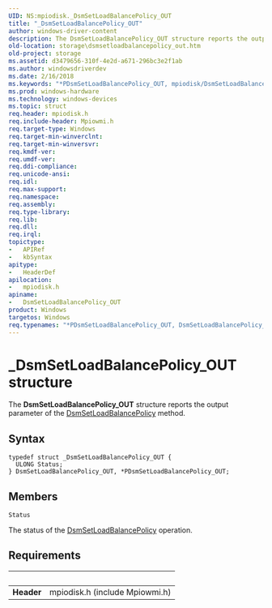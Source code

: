 ```yaml
---
UID: NS:mpiodisk._DsmSetLoadBalancePolicy_OUT
title: "_DsmSetLoadBalancePolicy_OUT"
author: windows-driver-content
description: The DsmSetLoadBalancePolicy_OUT structure reports the output parameter of the DsmSetLoadBalancePolicy method.
old-location: storage\dsmsetloadbalancepolicy_out.htm
old-project: storage
ms.assetid: d3479656-310f-4e2d-a671-296bc3e2f1ab
ms.author: windowsdriverdev
ms.date: 2/16/2018
ms.keywords: "*PDsmSetLoadBalancePolicy_OUT, mpiodisk/DsmSetLoadBalancePolicy_OUT, DsmSetLoadBalancePolicy_OUT, storage.dsmsetloadbalancepolicy_out, PDsmSetLoadBalancePolicy_OUT, _DsmSetLoadBalancePolicy_OUT, mpiodisk/PDsmSetLoadBalancePolicy_OUT, DsmSetLoadBalancePolicy_OUT structure [Storage Devices], PDsmSetLoadBalancePolicy_OUT structure pointer [Storage Devices], structs-scsibus_f22d33bc-ce52-4369-8dd2-085c393a9107.xml"
ms.prod: windows-hardware
ms.technology: windows-devices
ms.topic: struct
req.header: mpiodisk.h
req.include-header: Mpiowmi.h
req.target-type: Windows
req.target-min-winverclnt: 
req.target-min-winversvr: 
req.kmdf-ver: 
req.umdf-ver: 
req.ddi-compliance: 
req.unicode-ansi: 
req.idl: 
req.max-support: 
req.namespace: 
req.assembly: 
req.type-library: 
req.lib: 
req.dll: 
req.irql: 
topictype:
-	APIRef
-	kbSyntax
apitype:
-	HeaderDef
apilocation:
-	mpiodisk.h
apiname:
-	DsmSetLoadBalancePolicy_OUT
product: Windows
targetos: Windows
req.typenames: "*PDsmSetLoadBalancePolicy_OUT, DsmSetLoadBalancePolicy_OUT"
---
```


# _DsmSetLoadBalancePolicy_OUT structure
The <b>DsmSetLoadBalancePolicy_OUT</b> structure reports the output parameter of the <a href="https://msdn.microsoft.com/library/windows/hardware/ff552670">DsmSetLoadBalancePolicy</a> method.

## Syntax
````
typedef struct _DsmSetLoadBalancePolicy_OUT {
  ULONG Status;
} DsmSetLoadBalancePolicy_OUT, *PDsmSetLoadBalancePolicy_OUT;
````

## Members


`Status`

The status of the <a href="https://msdn.microsoft.com/library/windows/hardware/ff552670">DsmSetLoadBalancePolicy</a> operation.


## Requirements
| &nbsp; | &nbsp; |
| ---- |:---- |
| **Header** | mpiodisk.h (include Mpiowmi.h) |